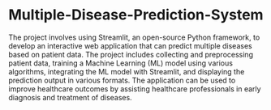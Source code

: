 # Multiple-Disease-Prediction-System
The project involves using Streamlit, an open-source Python framework, to develop an interactive web application that can predict multiple diseases based on patient data. The project includes collecting and preprocessing patient data, training a Machine Learning (ML) model using various algorithms, integrating the ML model with Streamlit, and displaying the prediction output in various formats. The application can be used to improve healthcare outcomes by assisting healthcare professionals in early diagnosis and treatment of diseases.

